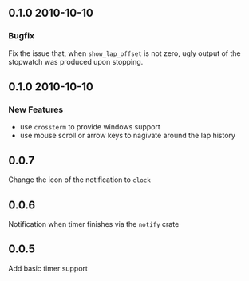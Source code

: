 ## 0.1.0 2010-10-10

### Bugfix

Fix the issue that, when `show_lap_offset` is not zero, ugly output of the stopwatch was produced upon stopping.

## 0.1.0 2010-10-10

### New Features

- use `crossterm` to provide windows support
- use mouse scroll or arrow keys to nagivate around the lap history

## 0.0.7 

Change the icon of the notification to `clock`

## 0.0.6

Notification when timer finishes via the `notify` crate

## 0.0.5

Add basic timer support